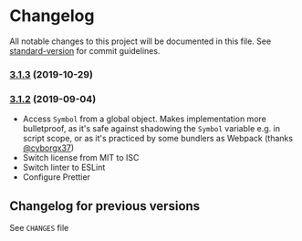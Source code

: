 # Changelog

All notable changes to this project will be documented in this file. See [standard-version](https://github.com/conventional-changelog/standard-version) for commit guidelines.

### [3.1.3](https://github.com/medikoo/es6-symbol/compare/v3.1.2...v3.1.3) (2019-10-29)

### [3.1.2](https://github.com/medikoo/es6-symbol/compare/v3.1.1...v3.1.2) (2019-09-04)

- Access `Symbol` from a global object. Makes implementation more bulletproof, as it's safe against shadowing the `Symbol` variable e.g. in script scope, or as it's practiced by some bundlers as Webpack (thanks [@cyborgx37](https://github.com/medikoo/es6-symbol/pull/30))
- Switch license from MIT to ISC
- Switch linter to ESLint
- Configure Prettier


















<extoc></extoc>

## Changelog for previous versions

See `CHANGES` file
